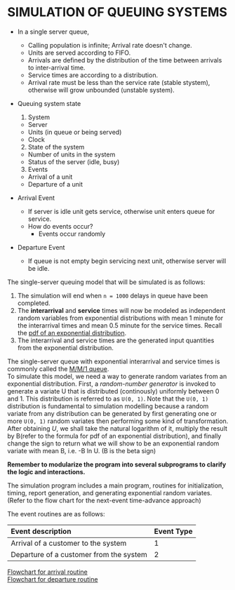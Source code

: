 # SIMULATION OF QUEUING SYSTEMS

* In a single server queue,   
  - Calling population is infinite; Arrival rate doesn't change.  
  - Units are served according to FIFO.  
  - Arrivals are defined by the distribution of the time between arrivals to inter-arrival time.  
  - Service times are according to a distribution.  
  - Arrival rate must be less than the service rate (stable stystem), otherwise will grow unbounded (unstable system).  

* Queuing system state  
  1. System  
    - Server
    - Units (in queue or being served)
    - Clock
  2. State of the system
    - Number of units in the system
    - Status of the server (idle, busy)
  3. Events
    - Arrival of a unit
    - Departure of a unit  

* Arrival Event
  - If server is idle unit gets service, otherwise unit enters queue for service.
  - How do events occur?
    * Events occur randomly  

* Departure Event
  - If queue is not empty begin servicing next unit, otherwise server will be idle.  

The single-server queuing model that will be simulated is as follows:  
1. The simulation will end when `n = 1000` delays in queue have been completed.
2. The **interarrival** and **service** times will now be modeled as independent random variables from exponential distributions with mean 1 minute for the interarrival times and mean 0.5 minute for the service times. Recall the [pdf of an exponential distribution](https://en.wikipedia.org/wiki/Exponential_distribution).  
3. The interarrival and service times are the generated input quantities from the exponential distribution.  

The single-server queue with exponential interarrival and service times is commonly called the [M/M/1 queue](https://en.wikipedia.org/wiki/M/M/1_queue).  
To simulate this model, we need a way to generate random variates from an exponential distribution. First, a *random-number generator* is invoked to generate a variate U that is distributed (continously) uniformly between 0 and 1. This distribution is referred to as `U(0, 1)`. Note that the `U(0, 1)` distribution is fundamental to simulation modelling because a random variate from any distribution can be generated by first generating one or more `U(0, 1)` random variates then performing some kind of transformation.  
After obtaining *U*, we shall take the natural logarithm of it, multiply the result by B(refer to the formula for pdf of an exponential distribution), and finally change the sign to return what we will show to be an exponential random variate with mean B, i.e. -B ln U. (B is the beta sign)  

**Remember to modularize the program into several subprograms to clarify the logic and interactions.**  

The simulation program includes a main program, routines for initialization, timing, report generation, and generating exponential random variates. (Refer to the flow chart for the next-event time-advance approach)  

The event routines are as follows:  

| Event description | Event Type |
| :--- | --- |
| Arrival of a customer to the system | 1 |
| Departure of a customer from the system | 2 |


[Flowchart for arrival routine](arrival_routine.jpg)  
[Flowchart for departure routine](departure_routine.jpg)
